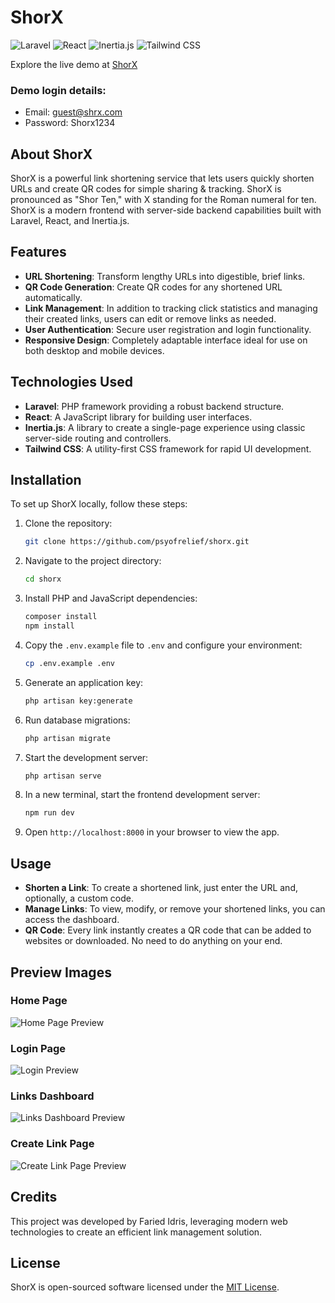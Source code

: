 # ShorX

![Laravel](https://img.shields.io/badge/laravel-%23FF2D20.svg?style=for-the-badge&logo=laravel&logoColor=white)
![React](https://img.shields.io/badge/react-%2320232a.svg?style=for-the-badge&logo=react&logoColor=%2361DAFB)
![Inertia.js](https://img.shields.io/badge/Inertia.js-35495E?style=for-the-badge&logo=inertiajs&logoColor=white)
![Tailwind CSS](https://img.shields.io/badge/Tailwind_CSS-38B2AC?style=for-the-badge&logo=tailwind-css&logoColor=white)

Explore the live demo at [ShorX](https://shrx.me)

### Demo login details:

-   Email: guest@shrx.com
-   Password: Shorx1234

## About ShorX

ShorX is a powerful link shortening service that lets users quickly shorten URLs and create QR codes for simple sharing & tracking. ShorX is pronounced as "Shor Ten," with X standing for the Roman numeral for ten. ShorX is a modern frontend with server-side backend capabilities built with Laravel, React, and Inertia.js.

## Features

-   **URL Shortening**: Transform lengthy URLs into digestible, brief links.
-   **QR Code Generation**: Create QR codes for any shortened URL automatically.
-   **Link Management**: In addition to tracking click statistics and managing their created links, users can edit or remove links as needed.
-   **User Authentication**: Secure user registration and login functionality.
-   **Responsive Design**: Completely adaptable interface ideal for use on both desktop and mobile devices.

## Technologies Used

-   **Laravel**: PHP framework providing a robust backend structure.
-   **React**: A JavaScript library for building user interfaces.
-   **Inertia.js**: A library to create a single-page experience using classic server-side routing and controllers.
-   **Tailwind CSS**: A utility-first CSS framework for rapid UI development.

## Installation

To set up ShorX locally, follow these steps:

1. Clone the repository:
    ```bash
    git clone https://github.com/psyofrelief/shorx.git
    ```
2. Navigate to the project directory:
    ```bash
    cd shorx
    ```
3. Install PHP and JavaScript dependencies:
    ```bash
    composer install
    npm install
    ```
4. Copy the `.env.example` file to `.env` and configure your environment:
    ```bash
    cp .env.example .env
    ```
5. Generate an application key:
    ```bash
    php artisan key:generate
    ```
6. Run database migrations:
    ```bash
    php artisan migrate
    ```
7. Start the development server:
    ```bash
    php artisan serve
    ```
8. In a new terminal, start the frontend development server:
    ```bash
    npm run dev
    ```
9. Open `http://localhost:8000` in your browser to view the app.

## Usage

-   **Shorten a Link**: To create a shortened link, just enter the URL and, optionally, a custom code.
-   **Manage Links**: To view, modify, or remove your shortened links, you can access the dashboard.
-   **QR Code**: Every link instantly creates a QR code that can be added to websites or downloaded. No need to do anything on your end.

## Preview Images

### Home Page

![Home Page Preview](https://imgur.com/mMTncUV.jpg)

### Login Page

![Login Preview](https://imgur.com/exIS5kl.jpg)

### Links Dashboard

![Links Dashboard Preview](https://imgur.com/yG5h6Yk.png)

### Create Link Page

![Create Link Page Preview](https://imgur.com/ULftbvV.png)

## Credits

This project was developed by Faried Idris, leveraging modern web technologies to create an efficient link management solution.

## License

ShorX is open-sourced software licensed under the [MIT License](LICENSE).
